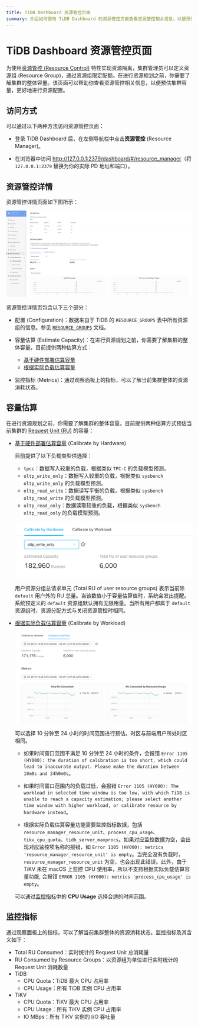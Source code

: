 ```yaml
---
title: TiDB Dashboard 资源管控页面
summary: 介绍如何使用 TiDB Dashboard 的资源管控页面查看资源管控相关信息，以便预估集群容量，更好地进行资源配置。
---
```


# TiDB Dashboard 资源管控页面

为使用[资源管控 (Resource Control)](/tidb-resource-control.md) 特性实现资源隔离，集群管理员可以定义资源组 (Resource Group)，通过资源组限定配额。在进行资源规划之前，你需要了解集群的整体容量。该页面可以帮助你查看资源管控相关信息，以便预估集群容量，更好地进行资源配置。

## 访问方式

可以通过以下两种方法访问资源管控页面：

* 登录 TiDB Dashboard 后，在左侧导航栏中点击**资源管控** (Resource Manager)。

* 在浏览器中访问 <http://127.0.0.1:2379/dashboard/#/resource_manager>（将 `127.0.0.1:2379` 替换为你的实际 PD 地址和端口）。

## 资源管控详情

资源管控详情页面如下图所示：

![TiDB Dashboard: Resource Manager](/media/dashboard/dashboard-resource-manager-info.png)

资源管控详情页包含以下三个部分：

- 配置 (Configuration)：数据来自于 TiDB 的 `RESOURCE_GROUPS` 表中所有资源组的信息。参见 [`RESOURCE_GROUPS`](/information-schema/information-schema-resource-groups.md) 文档。

- 容量估算 (Estimate Capacity)：在进行资源规划之前，你需要了解集群的整体容量。目前提供两种估算方式：

    - [基于硬件部署估算容量](/sql-statements/sql-statement-calibrate-resource.md#基于硬件部署估算容量)
    - [根据实际负载估算容量](/sql-statements/sql-statement-calibrate-resource.md#根据实际负载估算容量)

- 监控指标 (Metrics)：通过观察面板上的指标，可以了解当前集群整体的资源消耗状态。

## 容量估算

在进行资源规划之前，你需要了解集群的整体容量。目前提供两种估算方式预估当前集群的 [Request Unit (RU)](/tidb-resource-control.md#什么是-request-unit-ru#什么是-request-unit-ru) 的容量：

- [基于硬件部署估算容量](/sql-statements/sql-statement-calibrate-resource.md#基于硬件部署估算容量) (Calibrate by Hardware)
    
    目前提供了以下负载类型供选择：
    
    - `tpcc`：数据写入较重的负载，根据类似 `TPC-C` 的负载模型预测。
    - `oltp_write_only`：数据写入较重的负载，根据类似 `sysbench oltp_write_only` 的负载模型预测。
    - `oltp_read_write`：数据读写平衡的负载，根据类似 `sysbench oltp_read_write` 的负载模型预测。
    - `oltp_read_only`：数据读取较重的负载，根据类似 `sysbench oltp_read_only` 的负载模型预测。

  ![基于硬件部署估算容量](/media/dashboard/dashboard-resource-manager-calibrate-by-hardware.png)

    用户资源分组总请求单元 (Total RU of user resource groups) 表示当前除 `default` 用户外的 RU 总量。当该数值小于容量估算值时，系统会发出提醒。系统预定义的 `default` 资源组默认拥有无限用量。当所有用户都属于 `default` 资源组时，资源分配方式与关闭资源管控时相同。

- [根据实际负载估算容量](/sql-statements/sql-statement-calibrate-resource.md#根据实际负载估算容量) (Calibrate by Workload)

    ![根据实际负载估算容量](/media/dashboard/dashboard-resource-manager-calibrate-by-workload.png)

    可以选择 10 分钟至 24 小时的时间范围进行预估。时区与前端用户所处时区相同。

    - 如果时间窗口范围不满足 10 分钟至 24 小时的条件，会报错 `Error 1105 (HY000): the duration of calibration is too short, which could lead to inaccurate output. Please make the duration between 10m0s and 24h0m0s`。

    - 如果时间窗口范围内的负载过低，会报错 `Error 1105 (HY000): The workload in selected time window is too low, with which TiDB is unable to reach a capacity estimation; please select another time window with higher workload, or calibrate resource by hardware instead`。

    - 根据实际负载估算容量功能需要监控指标数据，包括 `resource_manager_resource_unit`、`process_cpu_usage`、`tikv_cpu_quota`、`tidb_server_maxprocs`。如果对应监控数据为空，会出现对应监控项名称的报错，如 `Error 1105 (HY000): metrics 'resource_manager_resource_unit' is empty`。当完全没有负载时，`resource_manager_resource_unit` 为空，也会出现此错误。此外，由于 TiKV 未在 macOS 上监控 CPU 使用率，所以不支持根据实际负载估算容量功能, 会报错 `ERROR 1105 (HY000): metrics 'process_cpu_usage' is empty`。

  可以通过[监控指标](#监控指标)中的 **CPU Usage** 选择合适的时间范围。

## 监控指标

通过观察面板上的指标，可以了解当前集群整体的资源消耗状态。监控指标及其含义如下：

- Total RU Consumed：实时统计的 Request Unit 总消耗量
- RU Consumed by Resource Groups：以资源组为单位进行实时统计的 Request Unit 消耗数量
- TiDB
    - CPU Quota：TiDB 最大 CPU 占用率
    - CPU Usage：所有 TiDB 实例 CPU 占用率
- TiKV
    - CPU Quota：TiKV 最大 CPU 占用率
    - CPU Usage：所有 TiKV 实例 CPU 占用率
    - IO MBps：所有 TiKV 实例的 I/O 吞吐量
